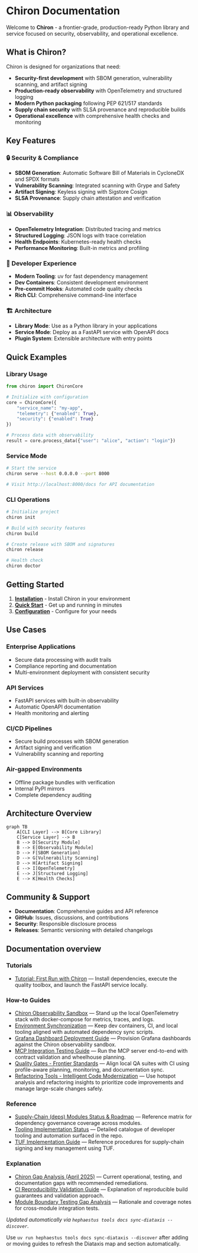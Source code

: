 # Chiron Documentation

Welcome to **Chiron** - a frontier-grade, production-ready Python library and service focused on security, observability, and operational excellence.

## What is Chiron?

Chiron is designed for organizations that need:

- **Security-first development** with SBOM generation, vulnerability scanning, and artifact signing
- **Production-ready observability** with OpenTelemetry and structured logging
- **Modern Python packaging** following PEP 621/517 standards
- **Supply chain security** with SLSA provenance and reproducible builds
- **Operational excellence** with comprehensive health checks and monitoring

## Key Features

### 🔒 Security & Compliance

- **SBOM Generation**: Automatic Software Bill of Materials in CycloneDX and SPDX formats
- **Vulnerability Scanning**: Integrated scanning with Grype and Safety
- **Artifact Signing**: Keyless signing with Sigstore Cosign
- **SLSA Provenance**: Supply chain attestation and verification

### 📊 Observability

- **OpenTelemetry Integration**: Distributed tracing and metrics
- **Structured Logging**: JSON logs with trace correlation
- **Health Endpoints**: Kubernetes-ready health checks
- **Performance Monitoring**: Built-in metrics and profiling

### 🚀 Developer Experience

- **Modern Tooling**: uv for fast dependency management
- **Dev Containers**: Consistent development environment
- **Pre-commit Hooks**: Automated code quality checks
- **Rich CLI**: Comprehensive command-line interface

### 🏗️ Architecture

- **Library Mode**: Use as a Python library in your applications
- **Service Mode**: Deploy as a FastAPI service with OpenAPI docs
- **Plugin System**: Extensible architecture with entry points

## Quick Examples

### Library Usage

```python
from chiron import ChironCore

# Initialize with configuration
core = ChironCore({
    "service_name": "my-app",
    "telemetry": {"enabled": True},
    "security": {"enabled": True}
})

# Process data with observability
result = core.process_data({"user": "alice", "action": "login"})
```

### Service Mode

```bash
# Start the service
chiron serve --host 0.0.0.0 --port 8000

# Visit http://localhost:8000/docs for API documentation
```

### CLI Operations

```bash
# Initialize project
chiron init

# Build with security features
chiron build

# Create release with SBOM and signatures
chiron release

# Health check
chiron doctor
```

## Getting Started

1. **[Installation](getting-started/installation.md)** - Install Chiron in your environment
2. **[Quick Start](getting-started/quickstart.md)** - Get up and running in minutes
3. **[Configuration](getting-started/configuration.md)** - Configure for your needs

## Use Cases

### Enterprise Applications

- Secure data processing with audit trails
- Compliance reporting and documentation
- Multi-environment deployment with consistent security

### API Services

- FastAPI services with built-in observability
- Automatic OpenAPI documentation
- Health monitoring and alerting

### CI/CD Pipelines

- Secure build processes with SBOM generation
- Artifact signing and verification
- Vulnerability scanning and reporting

### Air-gapped Environments

- Offline package bundles with verification
- Internal PyPI mirrors
- Complete dependency auditing

## Architecture Overview

```mermaid
graph TB
    A[CLI Layer] --> B[Core Library]
    C[Service Layer] --> B
    B --> D[Security Module]
    B --> E[Observability Module]
    D --> F[SBOM Generation]
    D --> G[Vulnerability Scanning]
    D --> H[Artifact Signing]
    E --> I[OpenTelemetry]
    E --> J[Structured Logging]
    E --> K[Health Checks]
```

## Community & Support

- **Documentation**: Comprehensive guides and API reference
- **GitHub**: Issues, discussions, and contributions
- **Security**: Responsible disclosure process
- **Releases**: Semantic versioning with detailed changelogs

## Documentation overview

<!-- BEGIN DIATAXIS_AUTODOC -->

### Tutorials

- [Tutorial: First Run with Chiron](tutorials/first-run.md) — Install dependencies, execute the quality toolbox, and launch the FastAPI service locally.

### How-to Guides

- [Chiron Observability Sandbox](OBSERVABILITY_SANDBOX.md) — Stand up the local OpenTelemetry stack with docker-compose for metrics, traces, and logs.
- [Environment Synchronization](ENVIRONMENT_SYNC.md) — Keep dev containers, CI, and local tooling aligned with automated dependency sync scripts.
- [Grafana Dashboard Deployment Guide](GRAFANA_DEPLOYMENT_GUIDE.md) — Provision Grafana dashboards against the Chiron observability sandbox.
- [MCP Integration Testing Guide](MCP_INTEGRATION_TESTING.md) — Run the MCP server end-to-end with contract validation and wheelhouse planning.
- [Quality Gates - Frontier Standards](QUALITY_GATES.md) — Align local QA suites with CI using profile-aware planning, monitoring, and documentation sync.
- [Refactoring Tools - Intelligent Code Modernization](REFACTORING_GUIDE.md) — Use hotspot analysis and refactoring insights to prioritize code improvements and manage large-scale changes safely.

### Reference

- [Supply-Chain (deps) Modules Status & Roadmap](DEPS_MODULES_STATUS.md) — Reference matrix for dependency governance coverage across modules.
- [Tooling Implementation Status](TOOLING_IMPLEMENTATION_STATUS.md) — Detailed catalogue of developer tooling and automation surfaced in the repo.
- [TUF Implementation Guide](TUF_IMPLEMENTATION_GUIDE.md) — Reference procedures for supply-chain signing and key management using TUF.

### Explanation

- [Chiron Gap Analysis (April 2025)](GAP_ANALYSIS.md) — Current operational, testing, and documentation gaps with recommended remediations.
- [CI Reproducibility Validation Guide](CI_REPRODUCIBILITY_VALIDATION.md) — Explanation of reproducible build guarantees and validation approach.
- [Module Boundary Testing Gap Analysis](MODULE_BOUNDARY_TESTING.md) — Rationale and coverage notes for cross-module integration tests.

_Updated automatically via `hephaestus tools docs sync-diataxis --discover`._

<!-- END DIATAXIS_AUTODOC -->

Use `uv run hephaestus tools docs sync-diataxis --discover` after adding or moving guides to refresh the Diataxis map and section automatically.
